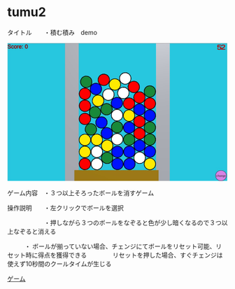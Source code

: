 # tumu2

タイトル　　・積む積み　demo

![スクリーンショット](https://github.com/exiaripea/tumu2/blob/master/gazou.jpg?raw=true "syamu_game")

ゲーム内容　・３つ以上そろったボールを消すゲーム

操作説明　　・左クリックでボールを選択

　　　　　　・押しながら３つのボールをなぞると色が少し暗くなるので３つ以上なぞると消える
       
           ・ ボールが揃っていない場合、チェンジにてボールをリセット可能、リセット時に得点を獲得できる
              
              リセットを押した場合、すぐチェンジは使えず10秒間のクールタイムが生じる 
      
      
[ゲーム](https://exiaripea.github.io/tumu2/)
